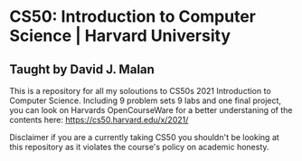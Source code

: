 # CS50: Introduction to Computer Science | Harvard University
## Taught by David J. Malan
This is a repository for all my soloutions to CS50s 2021 Introduction to Computer Science.
Including 9 problem sets 9 labs and one final project, you can look on Harvards OpenCourseWare
for a better understaning of the contents here: https://cs50.harvard.edu/x/2021/

Disclaimer if you are a currently taking CS50 you shouldn't be looking at this repository as it
violates the course's policy on academic honesty.
